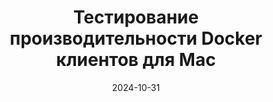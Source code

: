 ---
title: "Тестирование производительности Docker клиентов для Mac"
date: 2024-10-31
source_url: "https://example.com/docker-performance-testing"
---